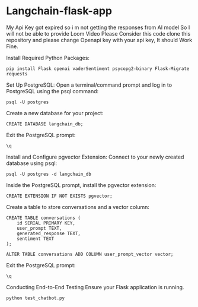 # Langchain-flask-app
My Api Key got expired so i m not getting the responses from AI model So I will not be able to provide Loom Video
Please Consider this code 
clone this repository and please change Openapi key with your api key, It should Work Fine.

Install Required Python Packages:
    
    pip install Flask openai vaderSentiment psycopg2-binary Flask-Migrate requests


Set Up PostgreSQL:
Open a terminal/command prompt and log in to PostgreSQL using the psql command:
    
    psql -U postgres


Create a new database for your project:
    
    CREATE DATABASE langchain_db;


Exit the PostgreSQL prompt:
    
    \q


Install and Configure pgvector Extension:
Connect to your newly created database using psql:
    
    psql -U postgres -d langchain_db


Inside the PostgreSQL prompt, install the pgvector extension:
    
    CREATE EXTENSION IF NOT EXISTS pgvector;


Create a table to store conversations and a vector column:
    
    CREATE TABLE conversations (
        id SERIAL PRIMARY KEY,
        user_prompt TEXT,
        generated_response TEXT,
        sentiment TEXT
    );

    ALTER TABLE conversations ADD COLUMN user_prompt_vector vector;


Exit the PostgreSQL prompt:
    
    \q

Conducting End-to-End Testing
Ensure your Flask application is running.

    python test_chatbot.py
